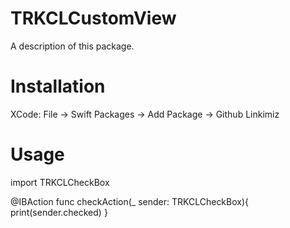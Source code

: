 # TRKCLCustomView

A description of this package.

# Installation

XCode: File -> Swift Packages -> Add Package -> Github Linkimiz

# Usage

import TRKCLCheckBox

@IBAction func checkAction(_ sender: TRKCLCheckBox){
    print(sender.checked)
}
